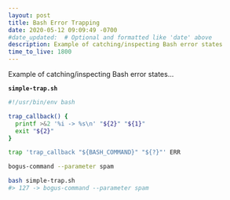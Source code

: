 ```yaml
---
layout: post
title: Bash Error Trapping
date: 2020-05-12 09:09:49 -0700
#date_updated:  # Optional and formatted like 'date' above
description: Example of catching/inspecting Bash error states
time_to_live: 1800
---
```





Example of catching/inspecting Bash error states...


**`simple-trap.sh`**


```bash
#!/usr/bin/env bash

trap_callback() {
  printf >&2 '%i -> %s\n' "${2}" "${1}"
  exit "${2}"
}

trap 'trap_callback "${BASH_COMMAND}" "${?}"' ERR

bogus-command --parameter spam
```


```bash
bash simple-trap.sh
#> 127 -> bogus-command --parameter spam
```
